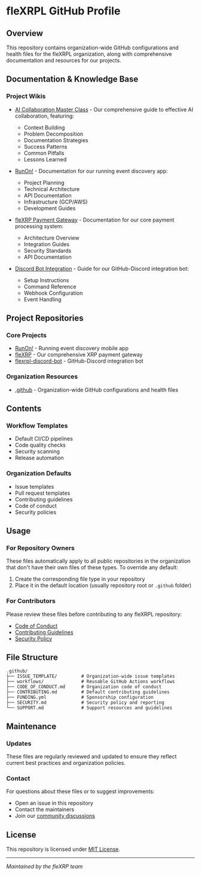 # fleXRPL GitHub Profile

## Overview
This repository contains organization-wide GitHub configurations and health files for the fleXRPL organization, along with comprehensive documentation and resources for our projects.

## Documentation & Knowledge Base

### Project Wikis
- [AI Collaboration Master Class](https://github.com/fleXRPL/.github/wiki) - Our comprehensive guide to effective AI collaboration, featuring:
  - Context Building
  - Problem Decomposition
  - Documentation Strategies
  - Success Patterns
  - Common Pitfalls
  - Lessons Learned

- [RunOn!](https://github.com/fleXRPL/RunOn/wiki) - Documentation for our running event discovery app:
  - Project Planning
  - Technical Architecture
  - API Documentation
  - Infrastructure (GCP/AWS)
  - Development Guides

- [fleXRP Payment Gateway](https://github.com/fleXRPL/fleXRP/wiki) - Documentation for our core payment processing system:
  - Architecture Overview
  - Integration Guides
  - Security Standards
  - API Documentation

- [Discord Bot Integration](https://github.com/fleXRPL/flexrpl-discord-bot/wiki) - Guide for our GitHub-Discord integration bot:
  - Setup Instructions
  - Command Reference
  - Webhook Configuration
  - Event Handling

## Project Repositories

### Core Projects
- [RunOn!](https://github.com/fleXRPL/RunOn) - Running event discovery mobile app
- [fleXRP](https://github.com/fleXRPL/fleXRP) - Our comprehensive XRP payment gateway
- [flexrpl-discord-bot](https://github.com/fleXRPL/flexrpl-discord-bot) - GitHub-Discord integration bot

### Organization Resources
- [.github](https://github.com/fleXRPL/.github) - Organization-wide GitHub configurations and health files

## Contents

### Workflow Templates
- Default CI/CD pipelines
- Code quality checks
- Security scanning
- Release automation

### Organization Defaults
- Issue templates
- Pull request templates
- Contributing guidelines
- Code of conduct
- Security policies

## Usage

### For Repository Owners
These files automatically apply to all public repositories in the organization that don't have their own files of these types. To override any default:

1. Create the corresponding file type in your repository
2. Place it in the default location (usually repository root or `.github` folder)

### For Contributors
Please review these files before contributing to any fleXRPL repository:

- [Code of Conduct](https://github.com/fleXRPL/fleXRP/blob/main/CODE_OF_CONDUCT.md)
- [Contributing Guidelines](https://github.com/fleXRPL/fleXRP/blob/main/CONTRIBUTING.md)
- [Security Policy](https://github.com/fleXRPL/fleXRP/blob/main/SECURITY.md)

## File Structure
```
.github/
├── ISSUE_TEMPLATE/         # Organization-wide issue templates
├── workflows/              # Reusable GitHub Actions workflows
├── CODE_OF_CONDUCT.md      # Organization code of conduct
├── CONTRIBUTING.md         # Default contributing guidelines
├── FUNDING.yml             # Sponsorship configuration
├── SECURITY.md             # Security policy and reporting
└── SUPPORT.md              # Support resources and guidelines
```

## Maintenance

### Updates
These files are regularly reviewed and updated to ensure they reflect current best practices and organization policies.

### Contact
For questions about these files or to suggest improvements:
- Open an issue in this repository
- Contact the maintainers
- Join our [community discussions](https://github.com/orgs/fleXRPL/discussions)

## License
This repository is licensed under [MIT License](LICENSE).

---

*Maintained by the fleXRP team*